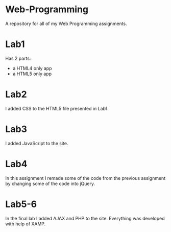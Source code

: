# Web-Programming
A repository for all of my Web Programming assignments.

# Lab1

Has 2 parts:
- a HTML4 only app
- a HTML5 only app


# Lab2

I added CSS to the HTML5 file presented in Lab1.


# Lab3

I added JavaScript to the site.


# Lab4

In this assignment I remade some of the code from the previous assignment by changing some of the code into jQuery.


# Lab5-6

In the final lab I added AJAX and PHP to the site. Everything was developed with help of XAMP.
